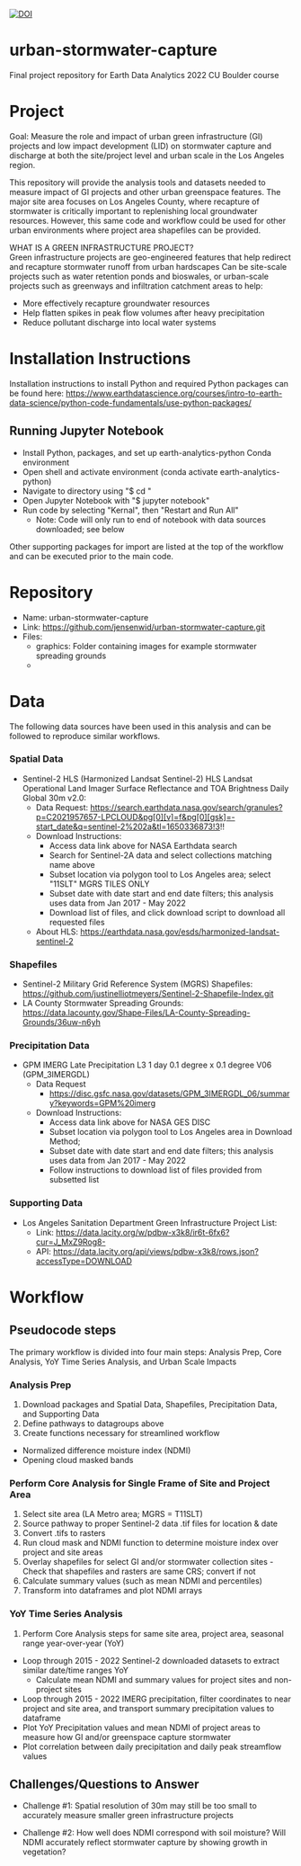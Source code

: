 [![DOI](https://zenodo.org/badge/481719777.svg)](https://zenodo.org/badge/latestdoi/481719777)

# urban-stormwater-capture
Final project repository for Earth Data Analytics 2022 CU Boulder course


# Project
Goal: Measure the role and impact of urban green infrastructure (GI) projects and low impact development (LID) on stormwater capture and discharge at both the site/project level and urban scale in the Los Angeles region.  

This repository will provide the analysis tools and datasets needed to measure impact of GI projects and other urban greenspace features. The major site area focuses on Los Angeles County, where recapture of stormwater is critically important to replenishing local groundwater resources. However, this same code and workflow could be used for other urban environments where project area shapefiles can be provided.  

WHAT IS A GREEN INFRASTRUCTURE PROJECT?  
Green infrastructure projects are geo-engineered features that help redirect and recapture stormwater runoff from urban hardscapes
Can be site-scale projects such as water retention ponds and bioswales, or urban-scale projects such as greenways and infiltration catchment areas to help:
- More effectively recapture groundwater resources
- Help flatten spikes in peak flow volumes after heavy precipitation
- Reduce pollutant discharge into local water systems


# Installation Instructions
Installation instructions to install Python and required Python packages can be found here:
https://www.earthdatascience.org/courses/intro-to-earth-data-science/python-code-fundamentals/use-python-packages/

## Running Jupyter Notebook
- Install Python, packages, and set up earth-analytics-python Conda environment
- Open shell and activate environment (conda activate earth-analytics-python)
- Navigate to directory using "$ cd "
- Open Jupyter Notebook with "$ jupyter notebook"
- Run code by selecting "Kernal", then "Restart and Run All"
  - Note: Code will only run to end of notebook with data sources downloaded; see below


Other supporting packages for import are listed at the top of the workflow and can be executed prior to the main code.

# Repository
- Name: urban-stormwater-capture
- Link: https://github.com/jensenwid/urban-stormwater-capture.git
- Files:
  - graphics: Folder containing images for example stormwater spreading grounds
  -


# Data
The following data sources have been used in this analysis and can be followed to reproduce similar workflows.

### Spatial Data
- Sentinel-2 HLS (Harmonized Landsat Sentinel-2) HLS Landsat Operational Land Imager Surface Reflectance and TOA Brightness Daily Global 30m v2.0:
    - Data Request: https://search.earthdata.nasa.gov/search/granules?p=C2021957657-LPCLOUD&pg[0][v]=f&pg[0][gsk]=-start_date&q=sentinel-2%202a&tl=1650336873!3!!
    - Download Instructions:
      - Access data link above for NASA Earthdata search
      - Search for Sentinel-2A data and select collections matching name above
      - Subset location via polygon tool to Los Angeles area; select "11SLT" MGRS TILES ONLY
      - Subset date with date start and end date filters; this analysis uses data from Jan 2017 - May 2022
      - Download list of files, and click download script to download all requested files
     - About HLS: https://earthdata.nasa.gov/esds/harmonized-landsat-sentinel-2

### Shapefiles
- Sentinel-2 Military Grid Reference System (MGRS) Shapefiles: https://github.com/justinelliotmeyers/Sentinel-2-Shapefile-Index.git
- LA County Stormwater Spreading Grounds: https://data.lacounty.gov/Shape-Files/LA-County-Spreading-Grounds/36uw-n6yh

### Precipitation Data
- GPM IMERG Late Precipitation L3 1 day 0.1 degree x 0.1 degree V06 (GPM_3IMERGDL)
  - Data Request
    -  https://disc.gsfc.nasa.gov/datasets/GPM_3IMERGDL_06/summary?keywords=GPM%20imerg
  - Download Instructions:
    - Access data link above for NASA GES DISC
    - Subset location via polygon tool to Los Angeles area in Download Method;
    - Subset date with date start and end date filters; this analysis uses data from Jan 2017 - May 2022
    - Follow instructions to download list of files provided from subsetted list


### Supporting Data
- Los Angeles Sanitation Department Green Infrastructure Project List:
    - Link: https://data.lacity.org/w/pdbw-x3k8/ir6t-6fx6?cur=J_MxZ9Rog8-
    - API: https://data.lacity.org/api/views/pdbw-x3k8/rows.json?accessType=DOWNLOAD



# Workflow

## Pseudocode steps
The primary workflow is divided into four main steps: Analysis Prep, Core Analysis, YoY Time Series Analysis, and Urban Scale Impacts

### Analysis Prep
1. Download packages and Spatial Data, Shapefiles, Precipitation Data, and Supporting Data
2. Define pathways to datagroups above
3. Create functions necessary for streamlined workflow
 - Normalized difference moisture index (NDMI)
 - Opening cloud masked bands

### Perform Core Analysis for Single Frame of Site and Project Area
1. Select site area (LA Metro area; MGRS = T11SLT)  
2. Source pathway to proper Sentinel-2 data .tif files for location & date
3. Convert .tifs to rasters
4. Run cloud mask and NDMI function to determine moisture index over project and site areas
5. Overlay shapefiles for select GI and/or stormwater collection sites
    -Check that shapefiles and rasters are same CRS; convert if not
7. Calculate summary values (such as mean NDMI and percentiles)
8. Transform into dataframes and plot NDMI arrays

### YoY Time Series Analysis  
1. Perform Core Analysis steps for same site area, project area, seasonal range year-over-year (YoY)
- Loop through 2015 - 2022 Sentinel-2 downloaded datasets to extract similar date/time ranges YoY
  - Calculate mean NDMI and summary values for project sites and non-project sites
- Loop through 2015 - 2022 IMERG precipitation, filter coordinates to near project and site area, and transport summary precipitation values to dataframe
- Plot YoY Precipitation values and mean NDMI of project areas to measure how GI and/or greenspace capture stormwater
- Plot correlation between daily precipitation and daily peak streamflow values


## Challenges/Questions to Answer

- Challenge #1: Spatial resolution of 30m may still be too small to accurately measure smaller green infrastructure projects

- Challenge #2: How well does NDMI correspond with soil moisture? Will NDMI accurately reflect stormwater capture by showing growth in vegetation?
